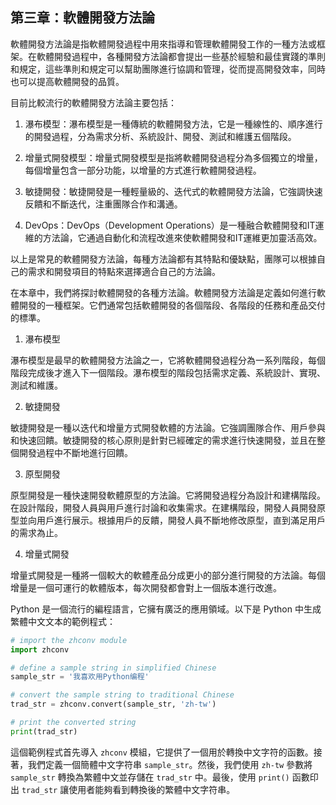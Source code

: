 ## 第三章：軟體開發方法論

軟體開發方法論是指軟體開發過程中用來指導和管理軟體開發工作的一種方法或框架。在軟體開發過程中，各種開發方法論都會提出一些基於經驗和最佳實踐的準則和規定，這些準則和規定可以幫助團隊進行協調和管理，從而提高開發效率，同時也可以提高軟體開發的品質。

目前比較流行的軟體開發方法論主要包括：

1. 瀑布模型：瀑布模型是一種傳統的軟體開發方法，它是一種線性的、順序進行的開發過程，分為需求分析、系統設計、開發、測試和維護五個階段。

2. 增量式開發模型：增量式開發模型是指將軟體開發過程分為多個獨立的增量，每個增量包含一部分功能，以增量的方式進行軟體開發過程。

3. 敏捷開發：敏捷開發是一種輕量級的、迭代式的軟體開發方法論，它強調快速反饋和不斷迭代，注重團隊合作和溝通。

4. DevOps：DevOps（Development Operations）是一種融合軟體開發和IT運維的方法論，它通過自動化和流程改進來使軟體開發和IT運維更加靈活高效。

以上是常見的軟體開發方法論，每種方法論都有其特點和優缺點，團隊可以根據自己的需求和開發項目的特點來選擇適合自己的方法論。


在本章中，我們將探討軟體開發的各種方法論。軟體開發方法論是定義如何進行軟體開發的一種框架。它們通常包括軟體開發的各個階段、各階段的任務和產品交付的標準。

1. 瀑布模型

瀑布模型是最早的軟體開發方法論之一，它將軟體開發過程分為一系列階段，每個階段完成後才進入下一個階段。瀑布模型的階段包括需求定義、系統設計、實現、測試和維護。

2. 敏捷開發

敏捷開發是一種以迭代和增量方式開發軟體的方法論。它強調團隊合作、用戶參與和快速回饋。敏捷開發的核心原則是針對已經確定的需求進行快速開發，並且在整個開發過程中不斷地進行回饋。

3. 原型開發

原型開發是一種快速開發軟體原型的方法論。它將開發過程分為設計和建構階段。在設計階段，開發人員與用戶進行討論和收集需求。在建構階段，開發人員開發原型並向用戶進行展示。根據用戶的反饋，開發人員不斷地修改原型，直到滿足用戶的需求為止。

4. 增量式開發

增量式開發是一種將一個較大的軟體產品分成更小的部分進行開發的方法論。每個增量是一個可運行的軟體版本，每次開發都會對上一個版本進行改進。

Python 是一個流行的編程語言，它擁有廣泛的應用領域。以下是 Python 中生成繁體中文文本的範例程式：

```python
# import the zhconv module
import zhconv

# define a sample string in simplified Chinese
sample_str = '我喜欢用Python编程'

# convert the sample string to traditional Chinese
trad_str = zhconv.convert(sample_str, 'zh-tw')

# print the converted string
print(trad_str)
```

這個範例程式首先導入 `zhconv` 模組，它提供了一個用於轉換中文字符的函數。接著，我們定義一個簡體中文字符串 `sample_str`。然後，我們使用 `zh-tw` 參數將 `sample_str` 轉換為繁體中文並存儲在 `trad_str` 中。最後，使用 `print()` 函數印出 `trad_str` 讓使用者能夠看到轉換後的繁體中文字符串。